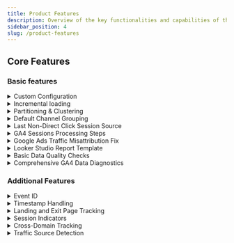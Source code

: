 ```yaml
---
title: Product Features
description: Overview of the key functionalities and capabilities of the product.
sidebar_position: 4
slug: /product-features
---
```


## Core Features
### Basic features

<details>
  <summary>Custom Configuration</summary>
  <p>A single configuration file lets you control all aspects of your data processing: from unnesting custom parameters (event, item, URL) and user properties to filtering data based on hostname or event_name dimensions. Check out the "Custom Configuration" tab to learn more!</p>
</details>

<details>
  <summary>Incremental loading</summary>
</details>

<details>
  <summary>Partitioning & Clustering</summary>
  <p>Our tables use date-based partitioning rather than GA4's default date-sharding approach, leading to better performance and simpler query patterns.</p>
  <p>We implement clustering on all tables to potentially optimize query speeds and reduce processing costs.</p>
</details>

<details>
  <summary>Default Channel Grouping</summary>
  <p>We implemented GA4's Default Channel Grouping logic as a JavaScript function. While our implementation closely mirrors GA4's behavior, it may not provide exact matches in all cases since the BigQuery export lacks certain parameters used in GA4's channel grouping (e.g.: "Source platform" and "Google Ads campaign type").</p>
  <p>Feel free to use our helper function as a template to create your own, custom channel grouping!</p>
</details>

<details>
  <summary>Last Non-Direct Click Session Source</summary>
  <p>Whether you agree with last non-direct click attribution or not, GA4 UI predominantly uses this model for conversion attribution. We replicated this approach to provide you with a more comparable dataset. Whether you should compare the GA4 UI to the BigQuery export is another question. For more insight, check out <a href="https://developers.google.com/analytics/blog/2023/bigquery-vs-ui" target="_blank">this article</a>.</p>
</details>

<details>
  <summary>GA4 Sessions Processing Steps</summary>
  <p>Our pipeline processes GA4 session data through several key steps:</p>
  <ol>
    <li>We extract and flatten the required columns from raw GA4 data</li>
    <li>We clean and prepare the events, followed by grouping them into sessions using unique session IDs</li>
    <li>We apply source/medium corrections by analyzing collected_traffic_source, event_params, UTM parameters, and various click IDs (like gclid, gbraid)</li>
    <li>We implement channel grouping and attribution models, with special handling for synthetic events, duplicates, and parameter variations to ensure data accuracy</li>
  </ol>
</details>

<details>
  <summary>Google Ads Traffic Misattribution Fix</summary>
  <p>A known issue in GA4's BigQuery export is the misclassification of Google Ads traffic as organic search when a "gclid" parameter is present. Our solution automatically corrects this misattribution by properly classifying events as paid traffic when gclid, gbraid, or wbraid parameters are detected.</p>
</details>

<details>
  <summary>Looker Studio Report Template</summary>
  <p>Access our ready-to-use Looker Studio dashboard template to jumpstart your GA4 reporting and analysis.</p>
</details>

<details>
  <summary>Basic Data Quality Checks</summary>
  <p>We include customized data validation rules for GA4 that can be easily enabled or disabled through the configuration file.</p>
</details>

<details>
  <summary>Comprehensive GA4 Data Diagnostics</summary>

- Cardinality Analysis:
  - Tracks unique pages, sources, mediums, and campaign names
  - Monitors hostname variations
  - Provides both daily and weekly views

- Data Quality Checks:
  - Identifies duplicate transaction IDs
  - Detects empty item payloads in ecommerce events
  - Monitors cookieless hits and measurement protocol hits
  - Tracks self-referral sessions

- Performance Metrics:
  - Complete ecommerce event tracking
  - Session quality monitoring
  - Referrer analysis and tracking

- Diagnostic Ratios:
  - Calculates percentages of problematic events
  - Tracks data collection quality metrics
  - Monitors implementation consistency
</details>

### Additional Features
<details>
  <summary>Event ID</summary>
  <p>We create a unique event ID based on event_name, event_timestamp, user_pseudo_id, ga_session_id, batch_page_id, batch_ordering_id, batch_event_index, engagement_time_msec.</p>
</details>
<details>
  <summary>Timestamp Handling</summary>
  <p>Standardized timestamp struct containing event_date_YYYYMMDD, event_timestamp_micros, event_timestamp_utc, and user_first_touch_timestamp for consistent temporal analysis.</p>
</details>
<details>
  <summary>Landing and Exit Page Tracking</summary>
  <p>We automatically capture and structure session landing and exit pages for seamless funnel analysis and user journey tracking.</p>
</details>
<details>
  <summary>Session Indicators</summary>
  <p>Built-in flags for engaged sessions and debug sessions to help monitor data collection quality.</p>
</details>
<details>
  <summary>Cross-Domain Tracking</summary>
  <p>Supports cross-domain tracking through _gl parameter handling in URL parameters.</p>
</details>
<details>
  <summary>Traffic Source Detection</summary>
  <p>Boolean flag indicating the presence of traffic source data for comprehensive attribution tracking.</p>
</details>